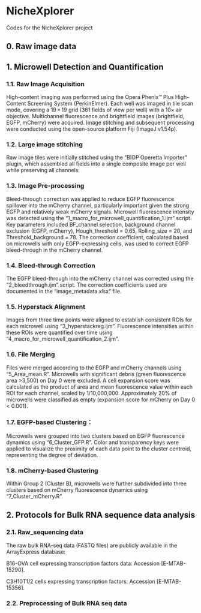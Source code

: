 # NicheXplorer
Codes for the NicheXplorer project

## 0. Raw image data

## 1. Microwell Detection and Quantification

### 1.1. Raw Image Acquisition
High-content imaging was performed using the Opera Phenix™ Plus High-Content Screening System (PerkinElmer). Each well was imaged in tile scan mode, covering a 19 × 19 grid (361 fields of view per well) with a 10× air objective. Multichannel fluorescence and brightfield images (brightfield, EGFP, mCherry) were acquired. Image stitching and subsequent processing were conducted using the open-source platform Fiji (ImageJ v1.54p).

### 1.2. Large image stitching
Raw image tiles were initially stitched using the “BIOP Operetta Importer” plugin, which assembled all fields into a single composite image per well while preserving all channels.

### 1.3. Image Pre-processing
Bleed-through correction was applied to reduce EGFP fluorescence spillover into the mCherry channel, particularly important given the strong EGFP and relatively weak mCherry signals. Microwell fluorescence intensity was detected using the “1_macro_for_microwell_quantification_1.ijm” script. Key parameters included BF_channel selection, background channel exclusion (EGFP, mCherry), Hough_threshold = 0.65, Rolling_size = 20, and Threshold_background = 78. The correction coefficient, calculated based on microwells with only EGFP-expressing cells, was used to correct EGFP bleed-through in the mCherry channel.

### 1.4. Bleed-through Correction
The EGFP bleed-through into the mCherry channel was corrected using the “2_bleedthrough.ijm” script. The correction coefficients used are documented in the “image_metadata.xlsx” file.

### 1.5. Hyperstack Alignment
Images from three time points were aligned to establish consistent ROIs for each microwell using “3_hyperstackreg.ijm”. Fluorescence intensities within these ROIs were quantified over time using “4_macro_for_microwell_quantification_2.ijm”.

### 1.6. File Merging
Files were merged according to the EGFP and mCherry channels using “5_Area_mean.R”. Microwells with significant debris (green fluorescence area >3,500) on Day 0 were excluded. A cell expansion score was calculated as the product of area and mean fluorescence value within each ROI for each channel, scaled by 1/10,000,000. Approximately 20% of microwells were classified as empty (expansion score for mCherry on Day 0 < 0.001).

### 1.7. EGFP-based Clustering：
Microwells were grouped into two clusters based on EGFP fluorescence dynamics using “6_Cluster_GFP.R”. Color and transparency keys were applied to visualize the proximity of each data point to the cluster centroid, representing the degree of deviation.

### 1.8. mCherry-based Clustering
Within Group 2 (Cluster B), microwells were further subdivided into three clusters based on mCherry fluorescence dynamics using “7_Cluster_mCherry.R”.

## 2. Protocols for Bulk RNA sequence data analysis

### 2.1. Raw_sequencing data
The raw bulk RNA-seq data (FASTQ files) are publicly available in the ArrayExpress database:

B16-OVA cell expressing transcription factors data: Accession [E-MTAB-15290].

C3H10T1/2 cells expressing transcription factors: Accession [E-MTAB-15356].

### 2.2. Preprocessing of Bulk RNA seq data
